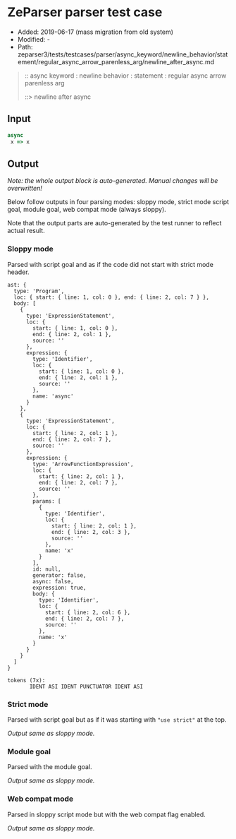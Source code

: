 # ZeParser parser test case

- Added: 2019-06-17 (mass migration from old system)
- Modified: -
- Path: zeparser3/tests/testcases/parser/async_keyword/newline_behavior/statement/regular_async_arrow_parenless_arg/newline_after_async.md

> :: async keyword : newline behavior : statement : regular async arrow parenless arg
>
> ::> newline after async

## Input

`````js
async 
 x => x
`````

## Output

_Note: the whole output block is auto-generated. Manual changes will be overwritten!_

Below follow outputs in four parsing modes: sloppy mode, strict mode script goal, module goal, web compat mode (always sloppy).

Note that the output parts are auto-generated by the test runner to reflect actual result.

### Sloppy mode

Parsed with script goal and as if the code did not start with strict mode header.

`````
ast: {
  type: 'Program',
  loc: { start: { line: 1, col: 0 }, end: { line: 2, col: 7 } },
  body: [
    {
      type: 'ExpressionStatement',
      loc: {
        start: { line: 1, col: 0 },
        end: { line: 2, col: 1 },
        source: ''
      },
      expression: {
        type: 'Identifier',
        loc: {
          start: { line: 1, col: 0 },
          end: { line: 2, col: 1 },
          source: ''
        },
        name: 'async'
      }
    },
    {
      type: 'ExpressionStatement',
      loc: {
        start: { line: 2, col: 1 },
        end: { line: 2, col: 7 },
        source: ''
      },
      expression: {
        type: 'ArrowFunctionExpression',
        loc: {
          start: { line: 2, col: 1 },
          end: { line: 2, col: 7 },
          source: ''
        },
        params: [
          {
            type: 'Identifier',
            loc: {
              start: { line: 2, col: 1 },
              end: { line: 2, col: 3 },
              source: ''
            },
            name: 'x'
          }
        ],
        id: null,
        generator: false,
        async: false,
        expression: true,
        body: {
          type: 'Identifier',
          loc: {
            start: { line: 2, col: 6 },
            end: { line: 2, col: 7 },
            source: ''
          },
          name: 'x'
        }
      }
    }
  ]
}

tokens (7x):
       IDENT ASI IDENT PUNCTUATOR IDENT ASI
`````

### Strict mode

Parsed with script goal but as if it was starting with `"use strict"` at the top.

_Output same as sloppy mode._

### Module goal

Parsed with the module goal.

_Output same as sloppy mode._

### Web compat mode

Parsed in sloppy script mode but with the web compat flag enabled.

_Output same as sloppy mode._
